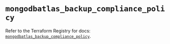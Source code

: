 # `mongodbatlas_backup_compliance_policy`

Refer to the Terraform Registry for docs: [`mongodbatlas_backup_compliance_policy`](https://registry.terraform.io/providers/mongodb/mongodbatlas/1.21.1/docs/resources/backup_compliance_policy).

